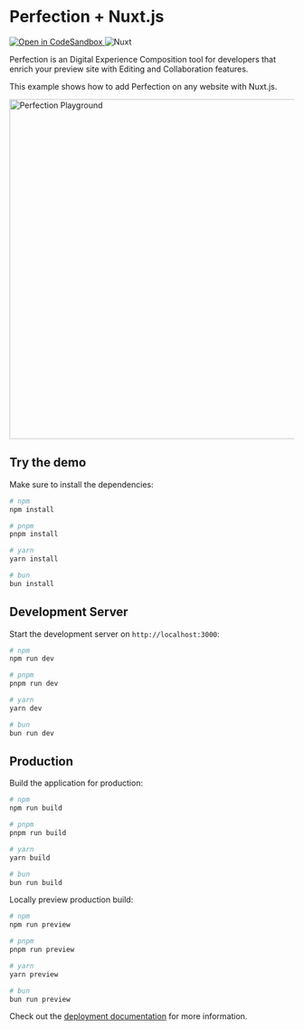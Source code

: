 # Perfection + Nuxt.js

<p>
<a href="https://githubbox.com/perfectiondotdev/perfection/tree/main/examples/nuxt" target="_blank">
    <img src="https://img.shields.io/badge/open%20in%20codesandbox-message?style=flat&logo=codesandbox&color=333&logoColor=fff" alt="Open in CodeSandbox" />  </a>
    <img src="https://img.shields.io/badge/Nuxt.js-message?style=flat&logo=nuxtdotjs&color=00DC82&logoColor=fff" alt="Nuxt" />
</p>


Perfection is an Digital Experience Composition tool for developers that enrich your preview site with Editing and Collaboration features.

This example shows how to add Perfection on any website with Nuxt.js.

<img src="https://raw.githubusercontent.com/perfectiondotdev/perfection/main/assets/images/laptop.png" width="600" alt="Perfection Playground" />

## Try the demo

Make sure to install the dependencies:

```bash
# npm
npm install

# pnpm
pnpm install

# yarn
yarn install

# bun
bun install
```

## Development Server

Start the development server on `http://localhost:3000`:

```bash
# npm
npm run dev

# pnpm
pnpm run dev

# yarn
yarn dev

# bun
bun run dev
```

## Production

Build the application for production:

```bash
# npm
npm run build

# pnpm
pnpm run build

# yarn
yarn build

# bun
bun run build
```

Locally preview production build:

```bash
# npm
npm run preview

# pnpm
pnpm run preview

# yarn
yarn preview

# bun
bun run preview
```

Check out the [deployment documentation](https://nuxt.com/docs/getting-started/deployment) for more information.
